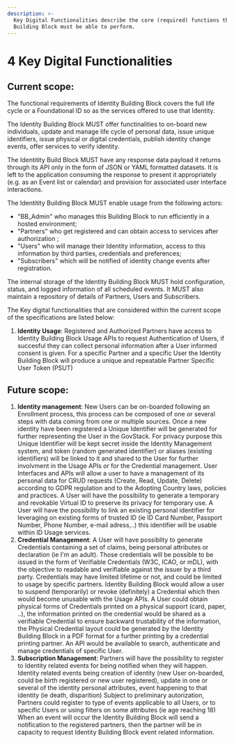 ```yaml
---
description: >-
  Key Digital Functionalities describe the core (required) functions that this
  Building Block must be able to perform.
---
```


# 4 Key Digital Functionalities

## **Current scope:**

The functional requirements of Identity Building Block covers the full life cycle or a Foundational ID so as the services offered to use that Identity.

The Identity Building Block MUST offer functinalities to on-board new individuals, update and manage life cycle of personal data, issue unique identifiers, issue physical or digital credentials, publish identity change events, offer services to verify identity.

The Identitity Build Block MUST have any response data payload it returns through its API only in the form of JSON or YAML formatted datasets. It is left to the application consuming the response to present it appropriately (e.g. as an Event list or calendar) and provision for associated user interface interactions.

The Identitity Building Block MUST enable usage from the following actors:

* "BB\_Admin" who manages this Building Block to run efficiently in a hosted environment;
* "Partners" who get registered and can obtain access to services after authorization ;
* "Users" who will manage their Identity information, access to this information by third parties, credentials and preferences;
* "Subscribers" which will be notified of identity change events after registration.&#x20;

The internal storage of the Identity Building Block MUST hold configuration, status, and logged information of all scheduled events. It MUST also maintain a repository of details of Partners, Users and Subscribers.

The Key digital functionalities that are considered within the current scope of the specifications are listed below:

1. **Identity Usage**: Registered and Authorized Partners have access to Identity Building Block Usage APIs to request Authentication of Users, if succesful they can collect personal information after a User informed consent is given. For a specific Partner and a specific User the Identity Building Block will produce a unique and repeatable Partner Specific User Token (PSUT)&#x20;

## **Future scope:**

1. **Identity management**: New Users can be on-boarded following an Enrollment process, this process can be composed of one or several steps with data coming from one or multiple sources. Once a new identity have been registered a Unique Identifier will be generated for further representing the User in the GovStack. For privacy purpose this Unique Identifier will be kept secret inside the Identity Management system, and token (random generated identifier) or aliases (existing identifiers) will be linked to it and shared to the User for further involvment in the Usage APIs or for the Credential management. User Interfaces and APIs will allow a user to have a management of its personal data for CRUD requests (Create, Read, Update, Delete) according to GDPR regulation and to the Adopting Country laws, policies and practices. A User will have the possibility to generate a temporary and revokable Virtual ID to preserve its privacy for temporary use. A User will have the possibility to link an existing personal identifier for leveraging on existing forms of trusted ID (ie ID Card Number, Passport Number, Phone Number, e-mail adress,..) this identifier will be usable within ID Usage services.
2. **Credential Management**: A User will have possiblity to generate Credentials containing a set of claims, being personal attributes or declaration (ie I'm an adult). Those credentials will be possible to be issued in the form of Verifiable Credentials (W3C, ICAO, or mDL), with the objective to readable and verifiable against the issuer by a third party.  Credentials may have limited lifetime or not, and could be limited to usage by specific partners. Identity Building Block would allow a user to suspend (temporarily) or revoke (definitely) a Credential which then would become unusable with the Usage APIs. A User could obtain physical forms of Credentials printed on a physical support (card, paper, ..), the information printed on the credential would be shared as a verifiable Credential to ensure backward trustability of the information, the Physical Credential layout could be generated by the Identity Building Block in a PDF format for a further printing by a credential printing partner.  An API would be available to search, authenticate and manage credentials of specific User.
3. **Subscription Management**: Partners will have the possibility to register to Identity related events for being notified when they will happen. Identity related events being creation of identity (new User on-boarded, could be birth registered or new user registered), update in one or several of the identity personal attributes, event happening to that identity (ie death, disparition) Subject to preliminary autorization, Partners could register to type of events applicable to all Users, or to specific Users or using filters on some attributes (ie age reaching 18) When an event will occur the Identity Building Block will send a notification to the registered partners, then the partner will be in capacity to request Identity Building Block event related information.



